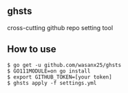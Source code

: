 ## ghsts
cross-cutting github repo setting tool

## How to use

```
$ go get -u github.com/wasanx25/ghsts
$ GO111MODULE=on go install
$ export GITHUB_TOKEN=[your token]
$ ghsts apply -f settings.yml
```
